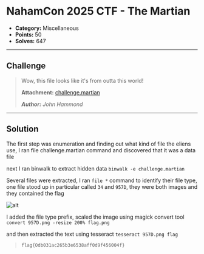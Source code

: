 # NahamCon 2025 CTF - The Martian


- **Category:** Miscellaneous 
- **Points:** 50
- **Solves:** 647

---

## Challenge

> Wow, this file looks like it's from outta this world!
> 
> **Attachment:** [challenge.martian](https://ctf.nahamcon.com/files/b760e9f6a2e40670cb3aabd0c1d7c429/challenge.martian?token=eyJ1c2VyX2lkIjo1ODksInRlYW1faWQiOjE3NywiZmlsZV9pZCI6NDh9.aDWx7w.0_paKkP3-uSH8ziV_Dk_0bKlo2Y)
>
> ***Author:** John Hammond*

---

## Solution
The first step was enumeration and finding out what kind of file the eliens use, I ran file challenge.martian command and discovered that it was a data file

next I ran binwalk to extract hidden data
```binwalk -e challenge.martian```

Several files were extracted, I ran ```file *``` command to identify their file type, one file stood up in particular called `34` and `957D`, they were both images and they contained the flag 

![alt](cat.png)

I added the file type prefix, scaled the image using magick convert tool
```convert 957D.png -resize 200% flag.png```

and then extracted the text using tesseract
```tesseract 957D.png flag```

> `flag{Odb031ac265b3e6538aff0d9f456004f}`
